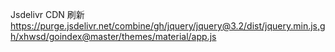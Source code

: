 Jsdelivr CDN 刷新
https://purge.jsdelivr.net/combine/gh/jquery/jquery@3.2/dist/jquery.min.js,gh/xhwsd/goindex@master/themes/material/app.js

